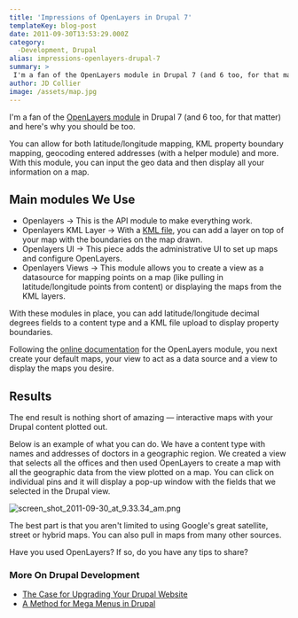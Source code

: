 ```yaml
---
title: 'Impressions of OpenLayers in Drupal 7'
templateKey: blog-post
date: 2011-09-30T13:53:29.000Z
category: 
  -Development, Drupal
alias: impressions-openlayers-drupal-7
summary: > 
 I'm a fan of the OpenLayers module in Drupal 7 (and 6 too, for that matter) and here's why you should be too. You can allow for both latitude/longitude mapping, KML property boundary mapping, geocoding entered addresses (with a helper module) and more. With this module, you can input the geo data and then display all your information on a map.
author: JD Collier
image: /assets/map.jpg
---
```


I'm a fan of the [OpenLayers module](https://www.drupal.org/project/openlayers) in Drupal 7 (and 6 too, for that matter) and here's why you should be too.

You can allow for both latitude/longitude mapping, KML property boundary mapping, geocoding entered addresses (with a helper module) and more. With this module, you can input the geo data and then display all your information on a map.

Main modules We Use
-------------------

*   Openlayers -> This is the API module to make everything work.
*   Openlayers KML Layer -> With a [KML file](https://en.wikipedia.org/wiki/Keyhole_Markup_Language), you can add a layer on top of your map with the boundaries on the map drawn. 
*   Openlayers UI -> This piece adds the administrative UI to set up maps and configure OpenLayers.
*   Openlayers Views -> This module allows you to create a view as a datasource for mapping points on a map (like pulling in latitude/longitude points from content) or displaying the maps from the KML layers.

With these modules in place, you can add latitude/longitude decimal degrees fields to a content type and a KML file upload to display property boundaries.

Following the [online documentation](https://www.drupal.org/node/627816) for the OpenLayers module, you next create your default maps, your view to act as a data source and a view to display the maps you desire.

Results
-------

The end result is nothing short of amazing — interactive maps with your Drupal content plotted out.

Below is an example of what you can do. We have a content type with names and addresses of doctors in a geographic region. We created a view that selects all the offices and then used OpenLayers to create a map with all the geographic data from the view plotted on a map. You can click on individual pins and it will display a pop-up window with the fields that we selected in the Drupal view.

![screen_shot_2011-09-30_at_9.33.34_am.png](/sites/default/files/screen_shot_2011-09-30_at_9.33.34_am.png)

The best part is that you aren't limited to using Google's great satellite, street or hybrid maps. You can also pull in maps from many other sources.

Have you used OpenLayers? If so, do you have any tips to share?

### More On Drupal Development

*   [The Case for Upgrading Your Drupal Website](http://www.digett.com/blog/08/31/2011/case-upgrading-your-drupal-website)
*   [A Method for Mega Menus in Drupal](http://www.digett.com/blog/09/14/2011/method-mega-menus-drupal)